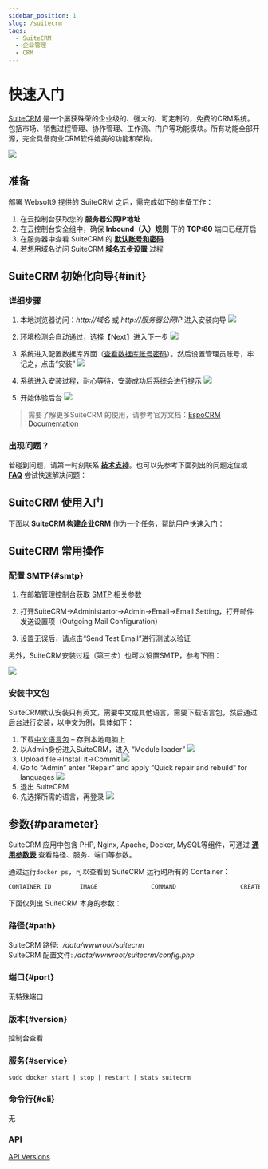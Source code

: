 ```yaml
---
sidebar_position: 1
slug: /suitecrm
tags:
  - SuiteCRM
  - 企业管理
  - CRM
---
```


# 快速入门

[SuiteCRM](https://suitecrm.com/) 是一个屡获殊荣的企业级的、强大的、可定制的，免费的CRM系统。包括市场、销售过程管理、协作管理、工作流、门户等功能模块。所有功能全部开源，完全具备商业CRM软件媲美的功能和架构。

![](http://libs.websoft9.com/Websoft9/DocsPicture/zh/suitecrm/suitecrm-ui.png)

## 准备

部署 Websoft9 提供的 SuiteCRM 之后，需完成如下的准备工作：

1. 在云控制台获取您的 **服务器公网IP地址** 
2. 在云控制台安全组中，确保 **Inbound（入）规则** 下的 **TCP:80** 端口已经开启
3. 在服务器中查看 SuiteCRM 的 **[默认账号和密码](./user/credentials)**  
4. 若想用域名访问  SuiteCRM **[域名五步设置](./administrator/domain_step)** 过程


## SuiteCRM 初始化向导{#init}

### 详细步骤

1. 本地浏览器访问：*http://域名* 或 *http://服务器公网IP* 进入安装向导
   ![](http://libs.websoft9.com/Websoft9/DocsPicture/zh/suitecrm/suitecrm-accept-websoft9.png)

2. 环境检测会自动通过，选择【Next】进入下一步
   ![](http://libs.websoft9.com/Websoft9/DocsPicture/zh/suitecrm/suitecrm-check-websoft9.png)

3. 系统进入配置数据库界面（[查看数据库账号密码](./user/credentials)）。然后设置管理员账号，牢记之，点击“安装”
   ![](http://libs.websoft9.com/Websoft9/DocsPicture/zh/suitecrm/suitecrm-dbconf-websoft9.png)

4. 系统进入安装过程，耐心等待，安装成功后系统会进行提示
   ![](http://libs.websoft9.com/Websoft9/DocsPicture/zh/suitecrm/suitecrm-login-websoft9.png)

5. 开始体验后台
   ![](http://libs.websoft9.com/Websoft9/DocsPicture/zh/suitecrm/suitecrm-backend-websoft9.png)

> 需要了解更多SuiteCRM 的使用，请参考官方文档：[EspoCRM Documentation](https://suitecrm.com/wiki/index.php/Main_Page)


### 出现问题？

若碰到问题，请第一时刻联系 **[技术支持](./helpdesk)**。也可以先参考下面列出的问题定位或  **[FAQ](./faq#setup)** 尝试快速解决问题：


## SuiteCRM 使用入门

下面以 **SuiteCRM 构建企业CRM** 作为一个任务，帮助用户快速入门：


## SuiteCRM 常用操作

### 配置 SMTP{#smtp}

1. 在邮箱管理控制台获取 [SMTP](./administrator/smtp) 相关参数
   
2. 打开SuiteCRM->Administartor->Admin->Email->Email Setting，打开邮件发送设置项（Outgoing Mail Configuration）

3. 设置无误后，请点击“Send Test Email”进行测试以验证

另外，SuiteCRM安装过程（第三步）也可以设置SMTP，参考下图：

![](http://libs.websoft9.com/Websoft9/DocsPicture/zh/suitecrm/suitecrm-smtp-websoft9.png)

### 安装中文包

SuiteCRM默认安装只有英文，需要中文或其他语言，需要下载语言包，然后通过后台进行安装，以中文为例，具体如下：

1.  下载[中文语言包](https://crowdin.com/project/suitecrmtranslations/zh-CN) – 存到本地电脑上
2.  以Admin身份进入SuiteCRM，进入 “Module loader”
    ![](http://libs.websoft9.com/Websoft9/DocsPicture/zh/suitecrm/suitecrm-lmodule-websoft9.png)
3.  Upload file->Install it->Commit
    ![](http://libs.websoft9.com/Websoft9/DocsPicture/zh/suitecrm/suitecrm-linstall-websoft9.png)
4.  Go to “Admin” enter “Repair” and apply “Quick repair and rebuild” for languages
    ![](http://libs.websoft9.com/Websoft9/DocsPicture/zh/suitecrm/suitecrm-repair-websoft9.png)
5.  退出 SuiteCRM
6.  先选择所需的语言，再登录
    ![](http://libs.websoft9.com/Websoft9/DocsPicture/zh/suitecrm/suitecrm-logincn-websoft9.png)


## 参数{#parameter}

SuiteCRM 应用中包含 PHP, Nginx, Apache, Docker, MySQL等组件，可通过 **[通用参数表](./setup/parameter)** 查看路径、服务、端口等参数。

通过运行`docker ps`，可以查看到 SuiteCRM 运行时所有的 Container：

```bash
CONTAINER ID        IMAGE               COMMAND                  CREATED             STATUS              PORTS                                NAMES
```


下面仅列出 SuiteCRM 本身的参数：

### 路径{#path}

SuiteCRM 路径:  */data/wwwroot/suitecrm*  
SuiteCRM 配置文件: */data/wwwroot/suitecrm/config.php*

### 端口{#port}

无特殊端口

### 版本{#version}

控制台查看

### 服务{#service}

```shell
sudo docker start | stop | restart | stats suitecrm
```

### 命令行{#cli}

无

### API

[API Versions](https://docs.suitecrm.com/developer/api/)

